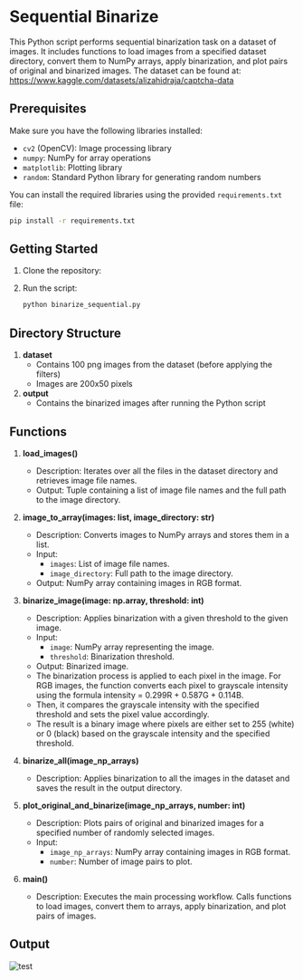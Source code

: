 # Sequential Binarize

This Python script performs sequential binarization task on a dataset of images. It includes functions to load images from a specified dataset directory, convert them to NumPy arrays, apply binarization, and plot pairs of original and binarized images.
The dataset can be found at: https://www.kaggle.com/datasets/alizahidraja/captcha-data

## Prerequisites

Make sure you have the following libraries installed:

- `cv2` (OpenCV): Image processing library
- `numpy`: NumPy for array operations
- `matplotlib`: Plotting library
- `random`: Standard Python library for generating random numbers

You can install the required libraries using the provided `requirements.txt` file:

```bash
pip install -r requirements.txt
```

## Getting Started

1. Clone the repository:

2. Run the script:

   ```bash
   python binarize_sequential.py
   ```
   
## Directory Structure

1. **dataset**
   - Contains 100 png images from the dataset (before applying the filters)
   - Images are 200x50 pixels
2. **output**
   - Contains the binarized images after running the Python script 

## Functions

1. **load_images()**
   - Description: Iterates over all the files in the dataset directory and retrieves image file names.
   - Output: Tuple containing a list of image file names and the full path to the image directory.

2. **image_to_array(images: list, image_directory: str)**
   - Description: Converts images to NumPy arrays and stores them in a list.
   - Input:
     - `images`: List of image file names.
     - `image_directory`: Full path to the image directory.
   - Output: NumPy array containing images in RGB format.

3. **binarize_image(image: np.array, threshold: int)**
   - Description: Applies binarization with a given threshold to the given image.
   - Input:
     - `image`: NumPy array representing the image.
     - `threshold`: Binarization threshold.
   - Output: Binarized image.
   - The binarization process is applied to each pixel in the image. For RGB images, the function converts each pixel to grayscale intensity using the formula intensity = 0.299R + 0.587G + 0.114B.
   -  Then, it compares the grayscale intensity with the specified threshold and sets the pixel value accordingly.
   -  The result is a binary image where pixels are either set to 255 (white) or 0 (black) based on the grayscale intensity and the specified threshold.

4. **binarize_all(image_np_arrays)**
   - Description: Applies binarization to all the images in the dataset and saves the result in the output directory.

5. **plot_original_and_binarize(image_np_arrays, number: int)**
   - Description: Plots pairs of original and binarized images for a specified number of randomly selected images.
   - Input:
     - `image_np_arrays`: NumPy array containing images in RGB format.
     - `number`: Number of image pairs to plot.

6. **main()**
   - Description: Executes the main processing workflow. Calls functions to load images, convert them to arrays, apply binarization, and plot pairs of images.

## Output
![test](https://i.ibb.co/1Lx44PV/Figure-1.png)
